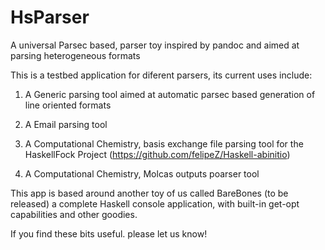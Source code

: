 HsParser
===========

A universal Parsec based, parser toy inspired by pandoc and aimed at parsing heterogeneous formats

This is a testbed application for diferent parsers, its current uses include:

1) A Generic parsing tool aimed at automatic parsec based generation of line oriented formats

2) A Email parsing tool

3) A Computational Chemistry, basis exchange file parsing tool for the HaskellFock Project (https://github.com/felipeZ/Haskell-abinitio)

4) A Computational Chemistry, Molcas outputs poarser tool

This app is based around another toy of us called BareBones (to be released) a complete Haskell console
application, with built-in get-opt capabilities and other goodies.

If you find these bits useful. please let us know!